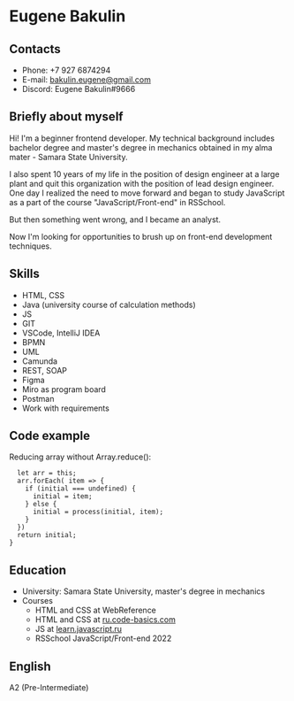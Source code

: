 # Eugene Bakulin
## Contacts
* Phone: +7 927 6874294
* E-mail: [bakulin.eugene@gmail.com](bakulin.eugene@gmail.com "e-mail")
* Discord: Eugene Bakulin#9666
## Briefly about myself
Hi! I'm a beginner frontend developer. My technical background includes bachelor degree and master's degree in mechanics obtained in my alma mater - Samara State University.

I also spent 10 years of my life in the position of design engineer at a large plant and quit this organization with the position of lead design engineer.  One day I realized the need to move forward and began to study JavaScript as a part of the course "JavaScript/Front-end" in RSSchool.

But then something went wrong, and I became an analyst.

Now I'm looking for opportunities to brush up on front-end development techniques.
## Skills
* HTML, CSS
* Java (university course of calculation methods)
* JS
* GIT
* VSCode, IntelliJ IDEA
* BPMN
* UML
* Camunda
* REST, SOAP
* Figma
* Miro as program board
* Postman
* Work with requirements
## Code example
Reducing array without Array.reduce():
```Array.prototype.reduce = function(process, initial) {
  let arr = this;
  arr.forEach( item => {
    if (initial === undefined) {
      initial = item;
    } else {
      initial = process(initial, item);
    }
  })
  return initial;
}
```
## Education
* University: Samara State University, master's degree in mechanics
* Courses
  * HTML and CSS at WebReference
  * HTML and CSS at [ru.code-basics.com](ru.code-basics.com)
  * JS at [learn.javascript.ru](learn.javascript.ru)
  * RSSchool JavaScript/Front-end 2022
## English
A2 (Pre-Intermediate)